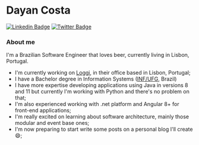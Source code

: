 # Dayan Costa

[![Linkedin Badge](https://img.shields.io/badge/-LinkedIn-blue?style=flat-square&logo=Linkedin&logoColor=white&link=https://www.linkedin.com/in/dayancosta/)](https://www.linkedin.com/in/dayancosta/)
[![Twitter Badge](https://img.shields.io/badge/-Twitter-1ca0f1?style=flat-square&labelColor=1ca0f1&logo=twitter&logoColor=white&link=https://twitter.com/dayanfcosta)](https://twitter.com/dayanfcosta)

### About me

I'm a Brazilian Software Engineer that loves beer, currently living in Lisbon, Portugal.
- I'm currently working on [Loggi](https://github.com/loggi), in their office based in Lisbon, Portugal;
- I have a Bachelor degree in Information Systems ([INF/UFG](https://http://inf.ufg.br/), Brazil)
- I have more expertise developing applications using Java in versions 8 and 11 but currently I'm working with Python and there's no problem on that;
- I'm also experienced working with .net platform and Angular 8+ for front-end applications;
- I'm really excited on learning about software architecture, mainly those modular and event base ones;
- I'm now preparing to start write some posts on a personal blog I'll create 😄;
